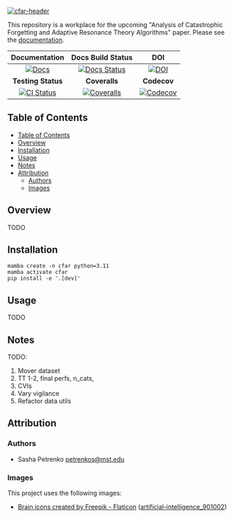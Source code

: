 [![cfar-header](https://github.com/AP6YC/FileStorage/blob/main/CFAR/header.png?raw=true)][docs-url]

This repository is a workplace for the upcoming "Analysis of Catastrophic Forgetting and Adaptive Resonance Theory Algorithms" paper.
Please see the [documentation][docs-url].

| **Documentation** | **Docs Build Status** |  **DOI** |
|:-----------------:|:---------------------:|:--------:|
| [![Docs][docs-img]][docs-url] | [![Docs Status][doc-status-img]][doc-status-url] | [![DOI][zenodo-img]][zenodo-url] |
| **Testing Status** | **Coveralls** | **Codecov** |
| [![CI Status][ci-img]][ci-url] | [![Coveralls][coveralls-img]][coveralls-url] | [![Codecov][codecov-img]][codecov-url] |

[doc-status-img]: https://github.com/AP6YC/CFAR/actions/workflows/Documentation.yml/badge.svg
[doc-status-url]: https://github.com/AP6YC/CFAR/actions/workflows/Documentation.yml

[ci-img]: https://github.com/AP6YC/CFAR/workflows/CI/badge.svg
[ci-url]: https://github.com/AP6YC/CFAR/actions?query=workflow%3ACI

[codecov-img]: https://codecov.io/gh/AP6YC/CFAR/branch/main/graph/badge.svg
[codecov-url]: https://codecov.io/gh/AP6YC/CFAR

[coveralls-img]: https://coveralls.io/repos/github/AP6YC/CFAR/badge.svg?branch=main
[coveralls-url]: https://coveralls.io/github/AP6YC/CFAR?branch=main

[zenodo-img]: https://zenodo.org/badge/DOI/10.5281/zenodo.10048326.svg
[zenodo-url]: https://doi.org/10.5281/zenodo.10048327

[docs-img]: https://img.shields.io/badge/docs-blue.svg
[docs-url]: https://AP6YC.github.io/CFAR/dev/

## Table of Contents

- [Table of Contents](#table-of-contents)
- [Overview](#overview)
- [Installation](#installation)
- [Usage](#usage)
- [Notes](#notes)
- [Attribution](#attribution)
  - [Authors](#authors)
  - [Images](#images)

## Overview

TODO

## Installation

```shell
mamba create -n cfar python=3.11
mamba activate cfar
pip install -e '.[dev]'
```

## Usage

TODO

## Notes

TODO:
1. Mover dataset
2. TT 1-2, final perfs, n_cats,
3. CVIs
4. Vary vigilance
5. Refactor data utils

## Attribution

### Authors

- Sasha Petrenko <petrenkos@mst.edu>

### Images

This project uses the following images:

- [Brain icons created by Freepik - Flaticon](https://www.flaticon.com/free-icons/brain) ([artificial-intelligence_901002](https://www.flaticon.com/free-icon/artificial-intelligence_901002))
